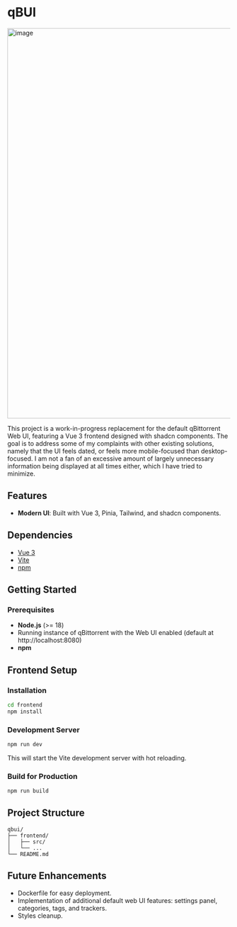 # qBUI
<img width="1918" height="881" alt="image" src="https://github.com/user-attachments/assets/8cd25f1b-58b8-4302-81c3-1ffba22997a0" />

This project is a work-in-progress replacement for the default qBittorrent Web UI, featuring a Vue 3 frontend designed with shadcn components. The goal is to address some of my complaints with other existing solutions, namely that the UI feels dated, or feels more mobile-focused than desktop-focused. I am not a fan of an excessive amount of largely unnecessary information being displayed at all times either, which I have tried to minimize. 

## Features

* **Modern UI**: Built with Vue 3, Pinia, Tailwind, and shadcn components.

## Dependencies

* [Vue 3](https://vuejs.org/)
* [Vite](https://vite.dev/)
* [npm](https://www.npmjs.com/)

## Getting Started

### Prerequisites

* **Node.js** (>= 18)
* Running instance of qBittorrent with the Web UI enabled (default at http://localhost:8080)
* **npm**

## Frontend Setup

### Installation

```sh
cd frontend
npm install
```

### Development Server

```sh
npm run dev
```

This will start the Vite development server with hot reloading.

### Build for Production

```sh
npm run build
```

## Project Structure

```
qbui/
├── frontend/
│   ├── src/
│   └── ...
└── README.md
```

## Future Enhancements

* Dockerfile for easy deployment.
* Implementation of additional default web UI features: settings panel, categories, tags, and trackers.
* Styles cleanup.
